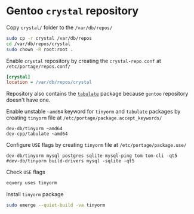 # Gentoo `crystal` repository

Copy `crystal/` folder to the `/var/db/repos/`

```bash
sudo cp -r crystal /var/db/repos
cd /var/db/repos/crystal
sudo chown -R root:root .
```

Enable `crystal` repository by creating the `crystal-repo.conf` at `/etc/portage/repos.conf/`

```ini
[crystal]
location = /var/db/repos/crystal
```

Repository also contains the [`tabulate`](https://github.com/p-ranav/tabulate) package because `gentoo` repository doesn't have one.

Enable unstable `~amd64` keyword for `tinyorm` and `tabulate` packages by creating `tinyorm` file at `/etc/portage/package.accept_keywords/`

```
dev-db/tinyorm ~amd64
dev-cpp/tabulate ~amd64
```

Configure `USE` flags by creating `tinyorm` file at `/etc/portage/package.use/`

```
dev-db/tinyorm mysql postgres sqlite mysql-ping tom tom-cli -qt5
#dev-db/tinyorm build-drivers mysql -sqlite -qt5
```

Check `USE` flags

```bash
equery uses tinyorm
```

Install `tinyorm` package

```bash
sudo emerge --quiet-build -va tinyorm
```
